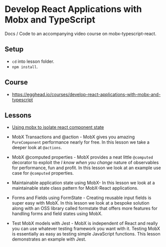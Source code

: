 # Develop React Applications with Mobx and TypeScript

Docs / Code to an accompanying video course on mobx-typescript-react.

## Setup 

* `cd` into lesson folder.
* `npm install`.

## Course 
* https://egghead.io/courses/develop-react-applications-with-mobx-and-typescript

## Lessons

* [Using mobx to isolate react component state](https://egghead.io/lessons/react-using-mobx-to-isolate-a-react-component-state)

* MobX Transactions and @action - MobX gives you amazing `PureComponent` performance nearly for free. In this lesson we take a deeper look at `@actions`.

* MobX @computed properties - MobX provides a neat little `@computed` decorator to exploit the *I know when you change* nature of observables for performance, fun and profit. In this lesson we look at an example use case for `@computed` properties.

* Maintainable application state using MobX- In this lesson we look at a maintainable state class pattern for MobX-React applications. 

* Forms and Fields using FormState - Creating reusable input fields is super easy with MobX. In this lesson we look at a bespoke solution along with an OSS library called formstate that offers more features for handling forms and field states using MobX.

* Test MobX models with Jest - MobX is independent of React and really you can use whatever testing framework you want with it. Testing MobX is essentially as easy as testing simple JavaScript functions. This lesson demonstrates an example with Jest.
 
